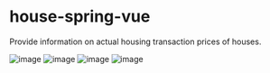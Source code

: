 # house-spring-vue
Provide information on actual housing transaction prices of houses.

![image](https://user-images.githubusercontent.com/74189924/145420220-0f53a0ca-2454-4d55-992f-c00252c5fadb.png)
![image](https://user-images.githubusercontent.com/74189924/145420390-30099355-fe3f-4f4b-bf91-cd8ced24b627.png)
![image](https://user-images.githubusercontent.com/74189924/145420440-970fa343-6614-462c-ad81-e7b230b77287.png)
![image](https://user-images.githubusercontent.com/74189924/145420455-a6a3e22b-29cf-4147-b901-a7db1f0678d9.png)
